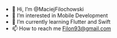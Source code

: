 - 👋 Hi, I’m @MaciejFilochowski
- 👀 I’m interested in Mobile Development
- 🌱 I’m currently learning Flutter and Swift
- 📫 How to reach me Filon93@gmail.com

<!---
MaciejFilochowski/MaciejFilochowski is a ✨ special ✨ repository because its `README.md` (this file) appears on your GitHub profile.
You can click the Preview link to take a look at your changes.
--->
